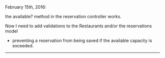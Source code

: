 February 15th, 2016:

the available? method in the reservation controller works.

Now I need to add validations to the Restaurants and/or the reservations model
* preventing a reservation from being saved if the available capacity is exceeded.

____
